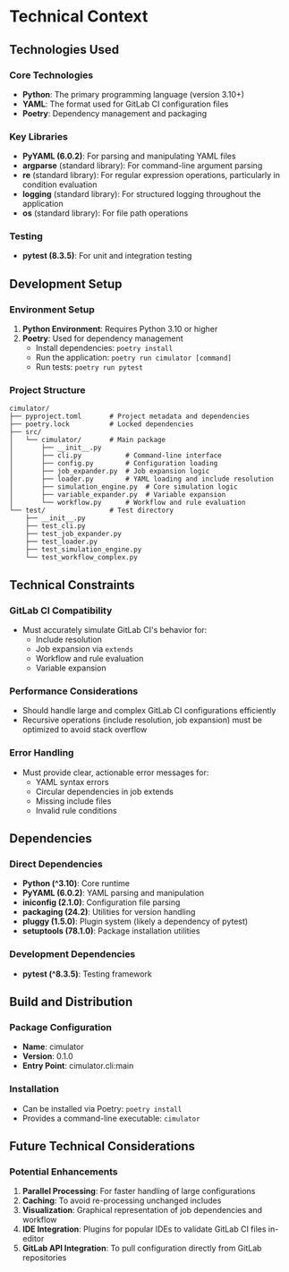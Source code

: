 # Technical Context

## Technologies Used

### Core Technologies
- **Python**: The primary programming language (version 3.10+)
- **YAML**: The format used for GitLab CI configuration files
- **Poetry**: Dependency management and packaging

### Key Libraries
- **PyYAML (6.0.2)**: For parsing and manipulating YAML files
- **argparse** (standard library): For command-line argument parsing
- **re** (standard library): For regular expression operations, particularly in condition evaluation
- **logging** (standard library): For structured logging throughout the application
- **os** (standard library): For file path operations

### Testing
- **pytest (8.3.5)**: For unit and integration testing

## Development Setup

### Environment Setup
1. **Python Environment**: Requires Python 3.10 or higher
2. **Poetry**: Used for dependency management
   - Install dependencies: `poetry install`
   - Run the application: `poetry run cimulator [command]`
   - Run tests: `poetry run pytest`

### Project Structure
```
cimulator/
├── pyproject.toml       # Project metadata and dependencies
├── poetry.lock          # Locked dependencies
├── src/
│   └── cimulator/       # Main package
│       ├── __init__.py
│       ├── cli.py           # Command-line interface
│       ├── config.py        # Configuration loading
│       ├── job_expander.py  # Job expansion logic
│       ├── loader.py        # YAML loading and include resolution
│       ├── simulation_engine.py  # Core simulation logic
│       ├── variable_expander.py  # Variable expansion
│       └── workflow.py      # Workflow and rule evaluation
└── test/                # Test directory
    ├── __init__.py
    ├── test_cli.py
    ├── test_job_expander.py
    ├── test_loader.py
    ├── test_simulation_engine.py
    └── test_workflow_complex.py
```

## Technical Constraints

### GitLab CI Compatibility
- Must accurately simulate GitLab CI's behavior for:
  - Include resolution
  - Job expansion via `extends`
  - Workflow and rule evaluation
  - Variable expansion

### Performance Considerations
- Should handle large and complex GitLab CI configurations efficiently
- Recursive operations (include resolution, job expansion) must be optimized to avoid stack overflow

### Error Handling
- Must provide clear, actionable error messages for:
  - YAML syntax errors
  - Circular dependencies in job extends
  - Missing include files
  - Invalid rule conditions

## Dependencies

### Direct Dependencies
- **Python (^3.10)**: Core runtime
- **PyYAML (6.0.2)**: YAML parsing and manipulation
- **iniconfig (2.1.0)**: Configuration file parsing
- **packaging (24.2)**: Utilities for version handling
- **pluggy (1.5.0)**: Plugin system (likely a dependency of pytest)
- **setuptools (78.1.0)**: Package installation utilities

### Development Dependencies
- **pytest (^8.3.5)**: Testing framework

## Build and Distribution

### Package Configuration
- **Name**: cimulator
- **Version**: 0.1.0
- **Entry Point**: cimulator.cli:main

### Installation
- Can be installed via Poetry: `poetry install`
- Provides a command-line executable: `cimulator`

## Future Technical Considerations

### Potential Enhancements
1. **Parallel Processing**: For faster handling of large configurations
2. **Caching**: To avoid re-processing unchanged includes
3. **Visualization**: Graphical representation of job dependencies and workflow
4. **IDE Integration**: Plugins for popular IDEs to validate GitLab CI files in-editor
5. **GitLab API Integration**: To pull configuration directly from GitLab repositories
